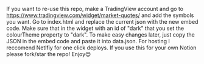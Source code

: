 If you want to re-use this repo, make a TradingView account and go to https://www.tradingview.com/widget/market-quotes/ and add the symbols you want. Go to index.html and replace the current json with the new embed code. Make sure that in the widget with an id of "dark" that you set the colourTheme property to "dark". To make easy changes later, just copy the JSON in the embed code and paste it into data.json. For hosting I reccomend Netlfiy for one click deploys. If you use this for your own Notion please fork/star the repo! Enjoy😊
